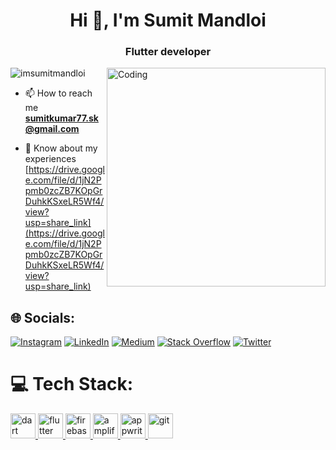 <h1 align="center">Hi 👋, I'm Sumit Mandloi</h1>
<h3 align="center">Flutter developer</h3>
<img align = "right" alt= "Coding " width="350px" border-radius="10px" src="https://i.giphy.com/media/qgQUggAC3Pfv687qPC/giphy.webp">



<p align="left"> <img src="https://komarev.com/ghpvc/?username=iamsumitmandloi&label=Profile%20views&color=0e75b6&style=flat" alt="imsumitmandloi" /> </p>




- 📫 How to reach me **sumitkumar77.sk@gmail.com**

- 📄 Know about my experiences [https://drive.google.com/file/d/1jN2Ppmb0zcZB7KOpGrDuhkKSxeLR5Wf4/view?usp=share_link](https://drive.google.com/file/d/1jN2Ppmb0zcZB7KOpGrDuhkKSxeLR5Wf4/view?usp=share_link)

## 🌐 Socials:
[![Instagram](https://img.shields.io/badge/Instagram-%23E4405F.svg?logo=Instagram&logoColor=white)](https://instagram.com/thesumit_02) [![LinkedIn](https://img.shields.io/badge/LinkedIn-%230077B5.svg?logo=linkedin&logoColor=white)](https://linkedin.com/in/sumit-mandloi-a9b70b171) [![Medium](https://img.shields.io/badge/Medium-12100E?logo=medium&logoColor=white)](https://medium.com/@iamsumitkumar) [![Stack Overflow](https://img.shields.io/badge/-Stackoverflow-FE7A16?logo=stack-overflow&logoColor=white)](https://stackoverflow.com/users/12985331) [![Twitter](https://img.shields.io/badge/Twitter-%231DA1F2.svg?logo=Twitter&logoColor=white)](https://twitter.com/the_sumitkumar) 

# 💻 Tech Stack:
<p align="left">  <a href="https://dart.dev" target="_blank" rel="noreferrer"> <img src="https://www.vectorlogo.zone/logos/dartlang/dartlang-icon.svg" alt="dart" width="40" height="40"/> </a> 
  <a href="https://flutter.dev" target="_blank" rel="noreferrer"> <img src="https://www.vectorlogo.zone/logos/flutterio/flutterio-icon.svg" alt="flutter" width="40" height="40"/> </a> 
  <a href="https://firebase.google.com/" target="_blank" rel="noreferrer"> <img src="https://www.vectorlogo.zone/logos/firebase/firebase-icon.svg" alt="firebase" width="40" height="40"/> </a> 
  <a href="https://aws.amazon.com/amplify/" target="_blank" rel="noreferrer"> <img src="https://docs.amplify.aws/assets/logo-dark.svg" alt="amplify" width="40" height="40"/> </a> 
  <a href="https://appwrite.io" target="_blank" rel="noreferrer"> <img src="https://www.vectorlogo.zone/logos/appwriteio/appwriteio-icon.svg" alt="appwrite" width="40" height="40"/> </a>
  <a href="https://git-scm.com/" target="_blank" rel="noreferrer"> <img src="https://www.vectorlogo.zone/logos/git-scm/git-scm-icon.svg" alt="git" width="40" height="40"/> </a> </p>

